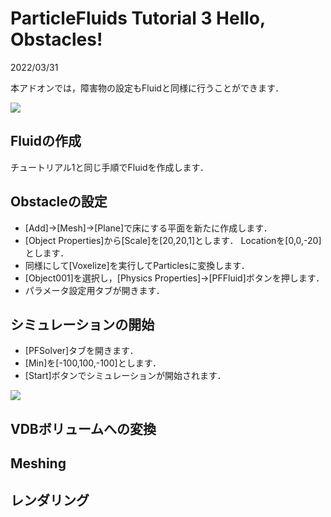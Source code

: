 # ParticleFluids Tutorial 3 Hello, Obstacles!

2022/03/31 

本アドオンでは，障害物の設定もFluidと同様に行うことができます．

[![](https://img.youtube.com/vi/ZdV1nFPjT_k/0.jpg)](https://www.youtube.com/watch?v=ZdV1nFPjT_k)

## Fluidの作成
チュートリアル1と同じ手順でFluidを作成します．

## Obstacleの設定

- [Add]->[Mesh]->[Plane]で床にする平面を新たに作成します．
- [Object Properties]から[Scale]を[20,20,1]とします．
Locationを[0,0,-20]とします．
- 同様にして[Voxelize]を実行してParticlesに変換します．
- [Object001]を選択し，[Physics Properties]->[PFFluid]ボタンを押します．
- パラメータ設定用タブが開きます．

## シミュレーションの開始
 - [PFSolver]タブを開きます．
 - [Min]を[-100,100,-100]とします．
 - [Start]ボタンでシミュレーションが開始されます．
 
[![](https://img.youtube.com/vi/FxPfhIqnM1U/0.jpg)](https://www.youtube.com/watch?v=FxPfhIqnM1U)


## VDBボリュームへの変換

## Meshing

## レンダリング
